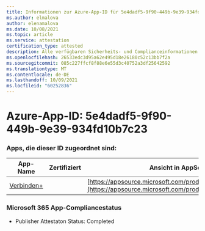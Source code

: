 ```yaml
---
title: Informationen zur Azure-App-ID für 5e4dadf5-9f90-449b-9e39-934fd10b7c23
ms.author: elmalova
author: elenamalova
ms.date: 10/08/2021
ms.topic: article
ms.service: attestation
certification_type: attested
description: Alle verfügbaren Sicherheits- und Complianceinformationen für 5e4dadf5-9f90-449b-9e39-934fd10b7c23.
ms.openlocfilehash: 26533edc3d95a62e495d18e26180c52c13bb7f2a
ms.sourcegitcommit: 085c227ffcf8f88e6e55d3c40752a3df25642592
ms.translationtype: MT
ms.contentlocale: de-DE
ms.lasthandoff: 10/09/2021
ms.locfileid: "60252836"
---
```

# <a name="azure-app-id-5e4dadf5-9f90-449b-9e39-934fd10b7c23"></a>Azure-App-ID: 5e4dadf5-9f90-449b-9e39-934fd10b7c23


### <a name="apps-associated-with-this-id"></a>Apps, die dieser ID zugeordnet sind:
| **App-Name** | **Zertifiziert** | **Ansicht in AppSource** |
|--------------|---------------|-----------------------|
| [Verbinden+](https://docs.microsoft.com/microsoft-365-app-certification/forward/WA200002611) |  | [https://appsource.microsoft.com/product/office/WA200002611](https://appsource.microsoft.com/product/office/WA200002611) |

### <a name="microsoft-365-app-compliance-status"></a>Microsoft 365 App-Compliancestatus
- Publisher Attestaton Status: Completed
